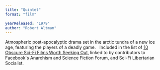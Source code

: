 ```yaml
---
title: "Quintet"
format: "film"

yearReleased: "1979"
author: "Robert Altman"
---
```

 Atmospheric post-apocalyptic drama set in the arctic tundra of a new ice age,  featuring the players of a deadly game.
  
 Included in the list of <a href="http://www.goliath.com/movies/10-obscure-sci-fi-films-worth-seeking-out/"> 10 Obscure Sci-Fi Films Worth Seeking Out</a>, linked to by contributors to  Facebook's Anarchism and Science Fiction Forum, and Sci-Fi Libertarian  Socialist.
  